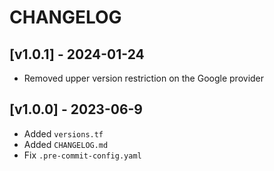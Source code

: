 # CHANGELOG

## [v1.0.1] - 2024-01-24

- Removed upper version restriction on the Google provider

## [v1.0.0] - 2023-06-9

- Added `versions.tf`
- Added `CHANGELOG.md`
- Fix `.pre-commit-config.yaml`
